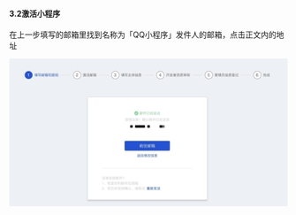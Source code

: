 #### 3.2激活小程序

在上一步填写的邮箱里找到名称为「QQ小程序」发件人的邮箱，点击正文内的地址

![图片](./image/6feb8257-d0e5-4d27-a43d-ca0de967ecf9.036.jpeg)